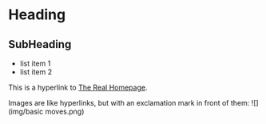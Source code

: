 Heading
=======

SubHeading
----------

  * list item 1
  * list item 2

  This is a hyperlink to [The Real Homepage](https://doycet.github.io/index.html#!index.md).

  Images are like hyperlinks, but with an exclamation mark in front of them:
  ![](img/basic moves.png)